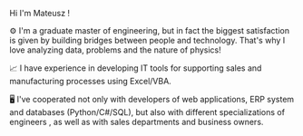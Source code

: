 Hi I'm Mateusz !

⚙ I'm a graduate master of engineering, but in fact the biggest satisfaction is given by building bridges between people and technology. That's why I love analyzing data, problems and the nature of physics!

📈 I have experience in developing IT tools for supporting sales and manufacturing processes using Excel/VBA. 

🖥️ I've cooperated not only with developers of web applications, ERP system and databases (Python/C#/SQL), but also with different specializations of engineers , as well as with sales departments and business owners.

<!---
mateo139/mateo139 is a ✨ special ✨ repository because its `README.md` (this file) appears on your GitHub profile.
You can click the Preview link to take a look at your changes.
--->
